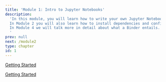 ```yaml
---
title: 'Module 1: Intro to Jupyter Notebooks'
description:
  'In this module, you will learn how to write your own Jupyter Notebook.
  In Module 2 you will also learn how to install dependencies and configure your conda environment.
  In Module 4 we will talk more in detail about what a Binder entails.
  '
prev: null
next: /module2
type: chapter
id: 1
---
```

<exercise id="1" title="Getting Started with Python">

[Getting Started](https://foundations.projectpythia.org/foundations/getting-started-python.html)

</exercise>

<exercise id="2" title="Getting Started with Jupyter">

[Getting Started](https://foundations.projectpythia.org/foundations/getting-started-jupyter.html)

</exercise>


